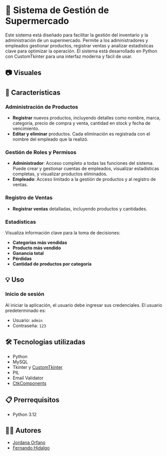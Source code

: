 # 🛒 Sistema de Gestión de Supermercado

Este sistema está diseñado para facilitar la gestión del inventario y la administración de un supermercado. Permite a los administradores y empleados gestionar productos, registrar ventas y analizar estadísticas clave para optimizar la operación. El sistema está desarrollado en Python con CustomTkinter para una interfaz moderna y fácil de usar.

## 📷 Visuales
<!-- Capturas de pantalla, videos o GIFs -->

## 📍 Características

### Administración de Productos

- **Registrar** nuevos productos, incluyendo detalles como nombre, marca, categoría, precio de compra y venta, cantidad en stock y fecha de vencimiento.
- **Editar y eliminar** productos. Cada eliminación es registrada con el nombre del empleado que la realizó.

### Gestión de Roles y Permisos

- **Administrador**: Acceso completo a todas las funciones del sistema. Puede crear y gestionar cuentas de empleados, visualizar estadísticas completas, y visualizar productos eliminados.
- **Empleado**: Acceso limitado a la gestión de productos y al registro de ventas.

### Registro de Ventas

- **Registrar ventas** detalladas, incluyendo productos y cantidades.

### Estadísticas

Visualiza información clave para la toma de decisiones:

- **Categorías más vendidas**
- **Producto más vendido**
- **Ganancia total**
- **Pérdidas**
- **Cantidad de productos por categoría**

## 💡 Uso

### Inicio de sesión

Al iniciar la aplicación, el usuario debe ingresar sus credenciales. El usuario predeterminado es:

- Usuario: `admin`
- Contraseña: `123`

## 🛠️ Tecnologías utilizadas

- Python
- MySQL
- Tkinter y [CustomTkinter](https://customtkinter.tomschimansky.com/)
- PIL
- Email Validator
- [CtkComponents](https://github.com/rudymohammadbali/ctk_components)

## 📋 Prerrequisitos

- Python 3.12

## 👩‍💻 Autores

- [Jordana Orfano](https://github.com/JordanaOrfano)
- [Fernando Hidalgo](https://github.com/HidalgoFernandoo)
